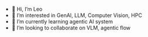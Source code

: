 - 👋 Hi, I’m Leo 
- 👀 I’m interested in GenAI, LLM, Computer Vision, HPC
- 🌱 I’m currently learning agentic AI system
- 💞️ I’m looking to collaborate on VLM, agentic flow

<!---
ldu-nvidia/ldu-nvidia is a ✨ special ✨ repository because its `README.md` (this file) appears on your GitHub profile.
You can click the Preview link to take a look at your changes.
--->
